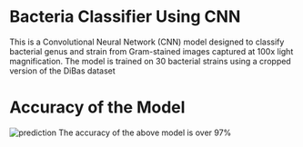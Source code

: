 # Bacteria Classifier Using CNN

This is a Convolutional Neural Network (CNN) model designed to classify bacterial genus and strain from Gram-stained images captured at 100x light magnification. The model is trained on 30 bacterial strains using a cropped version of the DiBas dataset

# Accuracy of the Model
![prediction](https://github.com/user-attachments/assets/162ea5d4-96e7-49f7-8e85-e1305a09c791)
The accuracy of the above model is over 97%
